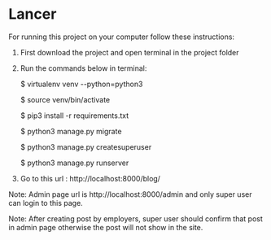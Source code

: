 # Lancer
For running this project on your computer follow these instructions:

1. First download the project and open terminal in the project folder

2. Run the commands below in terminal:

   $ virtualenv venv --python=python3

   $ source venv/bin/activate

   $ pip3 install -r requirements.txt

   $ python3 manage.py migrate

   $ python3 manage.py createsuperuser

   $ python3 manage.py runserver

3. Go to this url :
http://localhost:8000/blog/

Note: Admin page url is  http://localhost:8000/admin and only super user can login to this page.

Note: After creating post by employers, super user should confirm that post in admin page otherwise the post will not show in the site.
